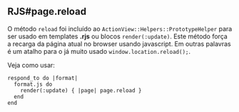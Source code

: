 ## RJS#page.reload

O método `reload` foi incluído ao `ActionView::Helpers::PrototypeHelper` para ser usado em templates **.rjs** ou blocos `render(:update)`. Este método força a recarga da página atual no browser usando javascript. Em outras palavras é um atalho para o já muito usado `window.location.reload();`.

Veja como usar:

	respond_to do |format|
	  format.js do
	    render(:update) { |page| page.reload }
	  end
	end
